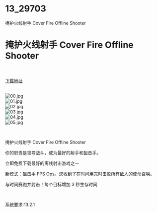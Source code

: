 # 13_29703
掩护火线射手 Cover Fire Offline Shooter
# 掩护火线射手 Cover Fire Offline Shooter
 <br/></br>
[下载地址](https://www.switch520.cc/article/29703 "下载地址")
<br/></br>

<p><img title="00.jpg" src="https://www.switch520.cc/muke_img/2022_04_15_8fccc61aa9b41.jpg" alt="00.jpg"><br>
<img title="01.jpg" src="https://www.switch520.cc/muke_img/2022_04_15_81d0d23590339.jpg" alt="01.jpg"><br>
<img title="02.jpg" src="https://www.switch520.cc/muke_img/2022_04_15_0a68307f173a9.jpg" alt="02.jpg"><br>
<img title="03.jpg" src="https://www.switch520.cc/muke_img/2022_04_15_0f2daddee5d38.jpg" alt="03.jpg"><br>
<img title="04.jpg" src="https://www.switch520.cc/muke_img/2022_04_15_5368479903cd8.jpg" alt="04.jpg"><br>
<img title="05.jpg" src="https://www.switch520.cc/muke_img/2022_04_15_0b966f1dadd1c.jpg" alt="05.jpg"></p>
<p>&nbsp;</p>
<p>掩护火线射手 Cover Fire Offline Shooter</p>
<p>你的职责是领导战斗，成为最好的射手和狙击手。</p>
<p>立即免费下载最好的离线射击游戏之一</p>
<p>新模式：狙击手 FPS Ops。您收到了在时间用完时击败所有敌人的使命召唤。</p>
<p>与时间赛跑并射击！每个目标增加 3 秒生存时间</p>
<p>&nbsp;</p>
<p>系统要求:13.2.1</p>



